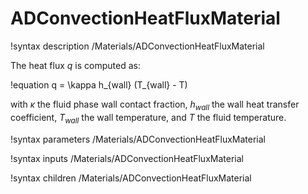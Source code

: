 # ADConvectionHeatFluxMaterial

!syntax description /Materials/ADConvectionHeatFluxMaterial

The heat flux $q$ is computed as:

!equation
q = \kappa h_{wall} (T_{wall} - T)

with $\kappa$ the fluid phase wall contact fraction, $h_{wall}$ the wall heat transfer coefficient,
$T_{wall}$ the wall temperature, and $T$ the fluid temperature.

!syntax parameters /Materials/ADConvectionHeatFluxMaterial

!syntax inputs /Materials/ADConvectionHeatFluxMaterial

!syntax children /Materials/ADConvectionHeatFluxMaterial
